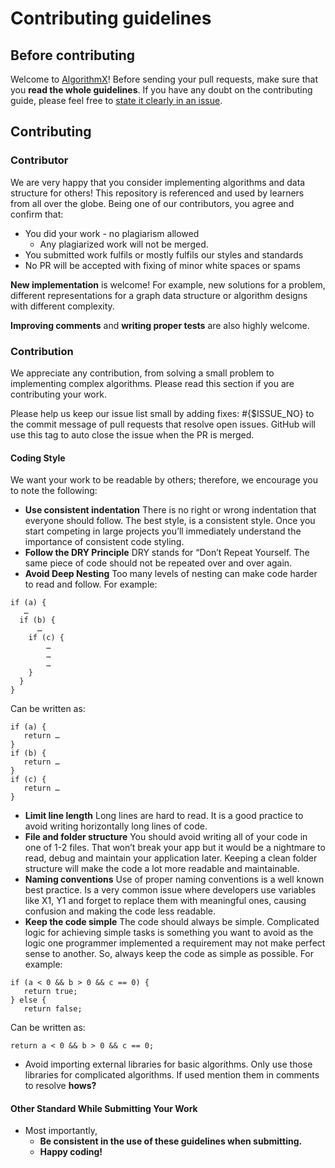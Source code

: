 # Contributing guidelines

## Before contributing

Welcome to [AlgorithmX](https://github.com/AjinkyaTaranekar/AlgorithmX)! Before sending your pull requests, make sure that you **read the whole guidelines**. If you have any doubt on the contributing guide, please feel free to [state it clearly in an issue](https://github.com/AjinkyaTaranekar/AlgorithmX/issues/new).

## Contributing

### Contributor

We are very happy that you consider implementing algorithms and data structure for others! This repository is referenced and used by learners from all over the globe. Being one of our contributors, you agree and confirm that:

- You did your work - no plagiarism allowed
  - Any plagiarized work will not be merged.
- You submitted work fulfils or mostly fulfils our styles and standards
- No PR will be accepted with fixing of minor white spaces or spams

**New implementation** is welcome! For example, new solutions for a problem, different representations for a graph data structure or algorithm designs with different complexity.

**Improving comments** and **writing proper tests** are also highly welcome.

### Contribution

We appreciate any contribution, from solving a small problem to implementing complex algorithms. Please read this section if you are contributing your work.

Please help us keep our issue list small by adding fixes: #{$ISSUE_NO} to the commit message of pull requests that resolve open issues. GitHub will use this tag to auto close the issue when the PR is merged.

#### Coding Style

We want your work to be readable by others; therefore, we encourage you to note the following:

- **Use consistent indentation**
There is no right or wrong indentation that everyone should follow. The best style, is a consistent style. Once you start competing in large projects you’ll immediately understand the importance of consistent code styling.
- **Follow the DRY Principle**
DRY stands for “Don’t Repeat Yourself. The same piece of code should not be repeated over and over again.
- **Avoid Deep Nesting**
Too many levels of nesting can make code harder to read and follow.
For example:

```
if (a) {
   …
  if (b) {
      …
    if (c) {
        …
        …
        …
    }
  }
}
```
Can be written as:

```
if (a) {
   return …
}
if (b) {
   return …
}
if (c) {
   return …
}
```
- **Limit line length**
Long lines are hard to read. It is a good practice to avoid writing horizontally long lines of code.
- **File and folder structure**
You should avoid writing all of your code in one of 1-2 files. That won’t break your app but it would be a nightmare to read, debug and maintain your application later.
Keeping a clean folder structure will make the code a lot more readable and maintainable.
- **Naming conventions**
Use of proper naming conventions is a well known best practice. Is a very common issue where developers use variables like X1, Y1 and forget to replace them with meaningful ones, causing confusion and making the code less readable.
- **Keep the code simple**
The code should always be simple. Complicated logic for achieving simple tasks is something you want to avoid as the logic one programmer implemented a requirement may not make perfect sense to another. So, always keep the code as simple as possible.
For example:

```
if (a < 0 && b > 0 && c == 0) {
   return true;
} else {
   return false;
```
Can be written as:
```
return a < 0 && b > 0 && c == 0;
```
- Avoid importing external libraries for basic algorithms. Only use those libraries for complicated algorithms. If used mention them in comments to resolve **hows?**

#### Other Standard While Submitting Your Work


- Most importantly,
  - **Be consistent in the use of these guidelines when submitting.**
  - **Happy coding!**
